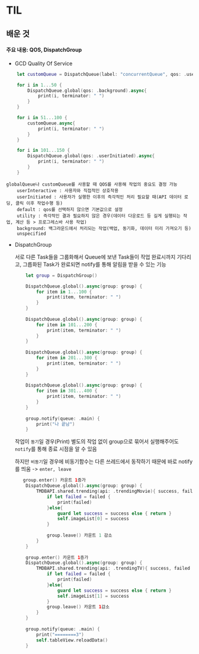 # TIL

## 배운 것

#### 주요 내용: QOS, DispatchGroup

* GCD Quality Of Service

```swift
    let customQueue = DispatchQueue(label: "concurrentQueue", qos: .userInteractive, attributes: .concurrent)

    for i in 1...50 {
        DispatchQueue.global(qos: .background).async{
            print(i, terminator: " ")
        }
    }

    for i in 51...100 {
        customQueue.async{
            print(i, terminator: " ")
        }
    }

    for i in 101...150 {
        DispatchQueue.global(qos: .userInitiated).async{
            print(i, terminator: " ")
        }
    }
```

    globalQueue나 customQueue를 사용할 때 QOS를 사용해 작업의 중요도 결정 가능
        userInteractive : 사용자와 직접적인 상호작용
        userInitiated : 사용자가 실행한 이후의 즉각적인 처리 필요할 때(API 데이터 로딩, 클릭 이후 작업수행 등)
        default : qos를 선택하지 않으면 기본값으로 설정
        utility : 즉각적인 결과 필요하지 않은 경우(데이터 다운로드 등 길게 실행되는 작업, 계산 등 > 프로그레스바 사용 작업)
        background: 백그라운드에서 처리되는 작업(백업, 동기화, 데이터 미리 가져오기 등)
        unspecified


* DispatchGroup

    서로 다른 Task들을 그룹화해서 Queue에 보낸 Task들이 작업 완료시까지 기다리고, 그릅화된 Task가 완료되면 notify를 통해 알림을 받을 수 있는 기능

    ```swift
        let group = DispatchGroup()
   
        DispatchQueue.global().async(group: group) {
            for item in 1...100 {
                print(item, terminator: " ")
            }
        }
        
        DispatchQueue.global().async(group: group) {
            for item in 101...200 {
                print(item, terminator: " ")
            }
        }
        
        DispatchQueue.global().async(group: group) {
            for item in 201...300 {
                print(item, terminator: " ")
            }
        }
        
        DispatchQueue.global().async(group: group) {
            for item in 301...400 {
                print(item, terminator: " ")
            }
        }
        
        group.notify(queue: .main) {
            print("나 끝남")
        }
    ```
    
    작업이 `동기`일 경우(Print) 별도의 작업 없이 group으로 묶어서 실행해주어도 `notify`를 통해 종료 시점을 알 수 있음

    하지만 `비동기`일 경우에 비동기함수는 다른 쓰레드에서 동작하기 때문에 바로 notify를 띄움 -> `enter, leave`

    ```swift
       group.enter() 카운트 1증가
        DispatchQueue.global().async(group: group) {
            TMDBAPI.shared.trending(api: .trendingMovie){ success, failed  in
                if let failed = failed {
                    print(failed)
                }else{
                    guard let success = success else { return }
                    self.imageList[0] = success
                }
                
                group.leave() 카운트 1 감소
            }
        }
        
        group.enter() 카운트 1증가
        DispatchQueue.global().async(group: group) {
            TMDBAPI.shared.trending(api: .trendingTV){ success, failed in
                if let failed = failed {
                    print(failed)
                }else{
                    guard let success = success else { return }
                    self.imageList[1] = success
                }
                group.leave() 카운트 1감소
            }
        }
        
        group.notify(queue: .main) {
            print("========3")
            self.tableView.reloadData()
        }
    ```
